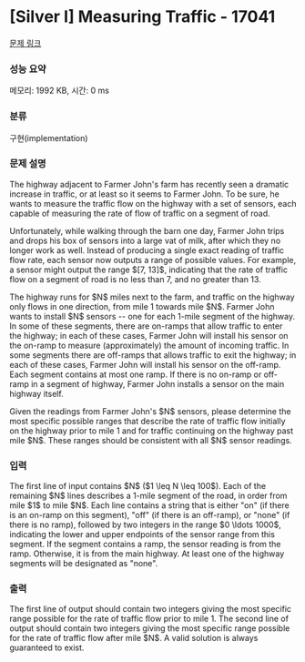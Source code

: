 # [Silver I] Measuring Traffic - 17041 

[문제 링크](https://www.acmicpc.net/problem/17041) 

### 성능 요약

메모리: 1992 KB, 시간: 0 ms

### 분류

구현(implementation)

### 문제 설명

<p>The highway adjacent to Farmer John's farm has recently seen a dramatic increase in traffic, or at least so it seems to Farmer John. To be sure, he wants to measure the traffic flow on the highway with a set of sensors, each capable of measuring the rate of flow of traffic on a segment of road.</p>

<p>Unfortunately, while walking through the barn one day, Farmer John trips and drops his box of sensors into a large vat of milk, after which they no longer work as well. Instead of producing a single exact reading of traffic flow rate, each sensor now outputs a range of possible values. For example, a sensor might output the range $[7, 13]$, indicating that the rate of traffic flow on a segment of road is no less than 7, and no greater than 13.</p>

<p>The highway runs for $N$ miles next to the farm, and traffic on the highway only flows in one direction, from mile 1 towards mile $N$. Farmer John wants to install $N$ sensors -- one for each 1-mile segment of the highway. In some of these segments, there are on-ramps that allow traffic to enter the highway; in each of these cases, Farmer John will install his sensor on the on-ramp to measure (approximately) the amount of incoming traffic. In some segments there are off-ramps that allows traffic to exit the highway; in each of these cases, Farmer John will install his sensor on the off-ramp. Each segment contains at most one ramp. If there is no on-ramp or off-ramp in a segment of highway, Farmer John installs a sensor on the main highway itself.</p>

<p>Given the readings from Farmer John's $N$ sensors, please determine the most specific possible ranges that describe the rate of traffic flow initially on the highway prior to mile 1 and for traffic continuing on the highway past mile $N$. These ranges should be consistent with all $N$ sensor readings.</p>

### 입력 

 <p>The first line of input contains $N$ ($1 \leq N \leq 100$). Each of the remaining $N$ lines describes a 1-mile segment of the road, in order from mile $1$ to mile $N$. Each line contains a string that is either "on" (if there is an on-ramp on this segment), "off" (if there is an off-ramp), or "none" (if there is no ramp), followed by two integers in the range $0 \ldots 1000$, indicating the lower and upper endpoints of the sensor range from this segment. If the segment contains a ramp, the sensor reading is from the ramp. Otherwise, it is from the main highway. At least one of the highway segments will be designated as "none".</p>

### 출력 

 <p>The first line of output should contain two integers giving the most specific range possible for the rate of traffic flow prior to mile 1. The second line of output should contain two integers giving the most specific range possible for the rate of traffic flow after mile $N$. A valid solution is always guaranteed to exist.</p>

